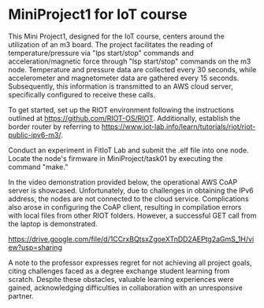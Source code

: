# MiniProject1 for IoT course
This Mini Project1, designed for the IoT course, centers around the utilization of an m3 board. The project facilitates the reading of temperature/pressure via "lps start/stop" commands and acceleration/magnetic force through "lsp start/stop" commands on the m3 node. Temperature and pressure data are collected every 30 seconds, while accelerometer and magnetometer data are gathered every 15 seconds. Subsequently, this information is transmitted to an AWS cloud server, specifically configured to receive these calls.

To get started, set up the RIOT environment following the instructions outlined at https://github.com/RIOT-OS/RIOT. Additionally, establish the border router by referring to https://www.iot-lab.info/learn/tutorials/riot/riot-public-ipv6-m3/.

Conduct an experiment in FitIoT Lab and submit the .elf file into one node. Locate the node's firmware in MiniProject/task01 by executing the command "make."

In the video demonstration provided below, the operational AWS CoAP server is showcased. Unfortunately, due to challenges in obtaining the IPv6 address, the nodes are not connected to the cloud service. Complications also arose in configuring the CoAP client, resulting in compilation errors with local files from other RIOT folders. However, a successful GET call from the laptop is demonstrated.

https://drive.google.com/file/d/1CCrxBQtsxZgoeXTnDD2AEPtg2aGmS_1H/view?usp=sharing

A note to the professor expresses regret for not achieving all project goals, citing challenges faced as a degree exchange student learning from scratch. 
Despite these obstacles, valuable learning experiences were gained, acknowledging difficulties in collaboration with an unresponsive partner.


